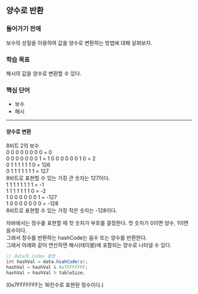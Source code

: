 ## 양수로 반환

### 들어가기 전에
보수의 성질을 이용하여 값을 양수로 변환하는 방법에 대해 살펴보자.

### 학습 목표
해시의 값을 양수로 변환할 수 있다.

### 핵심 단어
- 보수
- 해시

---
#### 양수로 변환
8비트 2의 보수  
0 0 0 0 0 0 0 0 = 0  
0 0 0 0 0 0 0 1 = 1
0 0 0 0 0 0 1 0 = 2  
0 1 1 1 1 1 1 0 = 126  
0 1 1 1 1 1 1 1 = 127  
8비트로 표현할 수 있는 가장 큰 숫자는 127이다.  
1 1 1 1 1 1 1 1 = -1  
1 1 1 1 1 1 1 0 = -2  
1 0 0 0 0 0 0 1 = -127  
1 0 0 0 0 0 0 0 = -128  
8비트로 표현할 수 있는 가장 작은 숫자는 -128이다.  

자바에서는 정수를 표현할 때 첫 숫자가 부호를 결정한다. 첫 숫자가 0이면 양수, 1이면 음수이다.  
그래서 정수를 반환하는 hashCode는 음수 또는 양수를 반환한다.  
그래서 아래와 같이 연산하면 해시(테이블)에 포함되는 양수로 나타낼 수 있다.
```java
// data의 index 결정
int hashVal = data.hsahCode(s);
hashVal = hashVal & 0x7FFFFFFF;
hashVal = hashVal % tableSize;
```

(0x7FFFFFFF는 16진수로 표현된 정수이다.)
